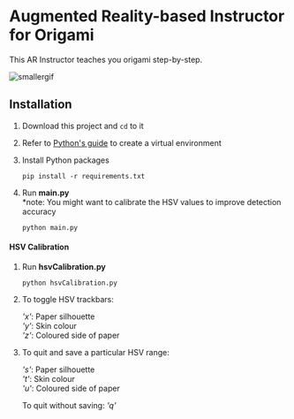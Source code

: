 # Augmented Reality-based Instructor for Origami

This AR Instructor teaches you origami step-by-step.

![smallergif](https://user-images.githubusercontent.com/44438602/115509801-758cb980-a2b1-11eb-9103-83cc3a4d5861.gif)



## Installation

1. Download this project and `cd` to it

2. Refer to [Python's guide](https://packaging.python.org/guides/installing-using-pip-and-virtual-environments/#creating-a-virtual-environment) to create a virtual environment

3. Install Python packages

   ```
   pip install -r requirements.txt
   ```

4. Run **main.py**  
   \*note: You might want to calibrate the HSV values to improve detection accuracy
   ```
   python main.py
   ```


#### HSV Calibration

1. Run **hsvCalibration.py**

   ```
   python hsvCalibration.py
   ```

2. To toggle HSV trackbars:  
      
      *'x'*: Paper silhouette  
      *'y'*: Skin colour  
      *'z'*: Coloured side of paper

3. To quit and save a particular HSV range:  
      
      *'s'*: Paper silhouette  
      *'t'*: Skin colour  
      *'u'*: Coloured side of paper


   To quit without saving: *'q'*
